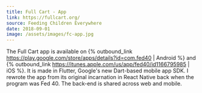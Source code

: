 ```yaml
---
title: Full Cart - App
link: https://fullcart.org/
source: Feeding Children Everywhere
date: 2018-09-01
image: /assets/images/fc-app.jpg
---
```

The Full Cart app is available on {% outbound_link https://play.google.com/store/apps/details?id=com.fed40 | Android %} and {% outbound_link https://itunes.apple.com/us/app/fed40/id1166795985 | iOS %}. It is made in Flutter, Google's new Dart-based mobile app SDK. I rewrote the app from its original incarnation in React Native back when the program was Fed 40. The back-end is shared across web and mobile.